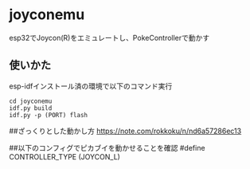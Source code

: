 # joyconemu
esp32でJoycon(R)をエミュレートし、PokeControllerで動かす

## 使いかた
esp-idfインストール済の環境で以下のコマンド実行
```
cd joyconemu
idf.py build
idf.py -p (PORT) flash
```
##ざっくりとした動かし方
https://note.com/rokkoku/n/nd6a57286ec13

##以下のコンフィグでピカブイを動かせることを確認
#define CONTROLLER_TYPE (JOYCON_L)
